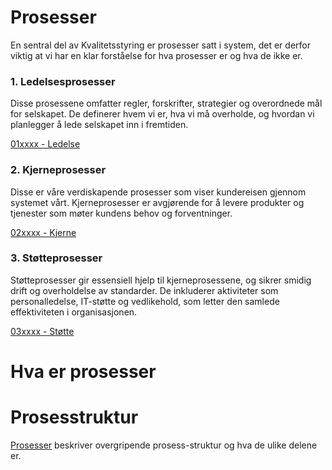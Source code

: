 # Prosesser
En sentral del av Kvalitetsstyring er prosesser satt i system, det er derfor viktig at vi har en klar forståelse for hva prosesser er og hva de ikke er.

### 1. Ledelsesprosesser
Disse prosessene omfatter regler, forskrifter, strategier og overordnede mål for selskapet. De definerer hvem vi er, hva vi må overholde, og hvordan vi planlegger å lede selskapet inn i fremtiden.

[01xxxx - Ledelse](https://github.com/dkaaven/OpenSourceISO/blob/main/prosesser/01xxxxx%20-%20Ledelse/README.md)

### 2. Kjerneprosesser
Disse er våre verdiskapende prosesser som viser kundereisen gjennom systemet vårt. Kjerneprosesser er avgjørende for å levere produkter og tjenester som møter kundens behov og forventninger.

[02xxxx - Kjerne](https://github.com/dkaaven/OpenSourceISO/blob/main/prosesser/02xxxxx%20-%20Kjerne/README.md)

### 3. Støtteprosesser
Støtteprosesser gir essensiell hjelp til kjerneprosessene, og sikrer smidig drift og overholdelse av standarder. De inkluderer aktiviteter som personalledelse, IT-støtte og vedlikehold, som letter den samlede effektiviteten i organisasjonen.

[03xxxx - Støtte](https://github.com/dkaaven/OpenSourceISO/blob/main/prosesser/03xxxxx%20-%20Støtte/README.md)

# Hva er prosesser

# Prosesstruktur
[Prosesser](https://github.com/dkaaven/OpenSourceISO/blob/main/prosesser/prosesser.md) beskriver overgripende prosess-struktur og hva de ulike delene er.
